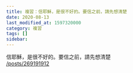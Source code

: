 ```yaml
---
title: 複習：信耶穌，是很不好的。要信之前，請先想清楚
date: 2020-08-13
last_modified_at: 1597320000
category: 複習
tags: []
sidebar: 
---
```


<p>信耶穌，是很不好的。要信之前，請先想清楚<br/>
<a href="/posts/269191912" target="_blank">/posts/269191912</a></p>
<p> </p>
